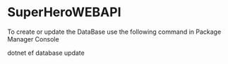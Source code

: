 # SuperHeroWEBAPI
To create or update the DataBase use the following command in Package Manager Console 



dotnet ef database update
